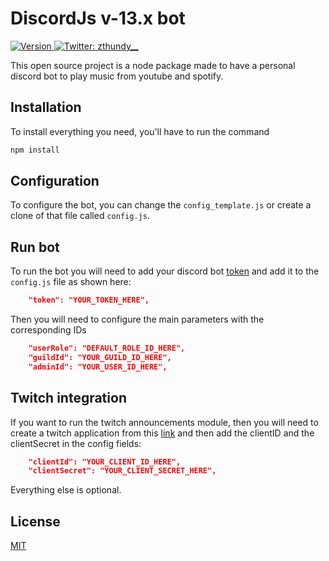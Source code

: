 # DiscordJs v-13.x bot

<p>
  <a href="https://github.com/zThundy/discord-bot/releases" target="_blank">
    <img alt="Version" src="https://img.shields.io/badge/version-0.1.5-blue.svg" />
  </a>
  <a href="https://twitter.com/zthundy__" target="_blank">
    <img alt="Twitter: zthundy__" src="https://img.shields.io/twitter/follow/zthundy__.svg?style=social" />
  </a>
</p>

This open source project is a node package made to have a personal discord bot to play music from youtube and spotify.

## Installation
To install everything you need, you'll have to run the command

```bash
npm install
```

## Configuration
To configure the bot, you can change the `config_template.js` or create a clone of that file called `config.js`.

## Run bot
To run the bot you will need to add your discord bot [token](https://discord.com/developers/applications) and add it to the `config.js` file as shown here:
```json
    "token": "YOUR_TOKEN_HERE",
```
Then you will need to configure the main parameters with the corresponding IDs
```json
    "userRole": "DEFAULT_ROLE_ID_HERE",
    "guildId": "YOUR_GUILD_ID_HERE",
    "adminId": "YOUR_USER_ID_HERE",
```

## Twitch integration
If you want to run the twitch announcements module, then you will need to create a twitch application from this [link](https://dev.twitch.tv/console/apps) and then add the clientID and the clientSecret in the config fields:
```json
    "clientId": "YOUR_CLIENT_ID_HERE",
    "clientSecret": "YOUR_CLIENT_SECRET_HERE",
```

Everything else is optional.

## License
[MIT](https://choosealicense.com/licenses/mit/)
